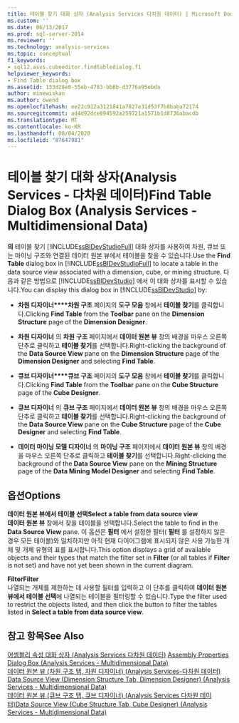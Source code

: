```yaml
---
title: 테이블 찾기 대화 상자 (Analysis Services 다차원 데이터) | Microsoft Docs
ms.custom: ''
ms.date: 06/13/2017
ms.prod: sql-server-2014
ms.reviewer: ''
ms.technology: analysis-services
ms.topic: conceptual
f1_keywords:
- sql12.asvs.cubeeditor.findtabledialog.f1
helpviewer_keywords:
- Find Table dialog box
ms.assetid: 133d28e8-55eb-4783-bb8b-d3776a95ebda
author: minewiskan
ms.author: owend
ms.openlocfilehash: ee22c912a3121841a7827e31d53f7b8baba72174
ms.sourcegitcommit: ad4d92dce894592a259721a1571b1d8736abacdb
ms.translationtype: MT
ms.contentlocale: ko-KR
ms.lasthandoff: 08/04/2020
ms.locfileid: "87647981"
---
```

# <a name="find-table-dialog-box-analysis-services---multidimensional-data"></a><span data-ttu-id="86d66-102">테이블 찾기 대화 상자(Analysis Services - 다차원 데이터)</span><span class="sxs-lookup"><span data-stu-id="86d66-102">Find Table Dialog Box (Analysis Services - Multidimensional Data)</span></span>
  <span data-ttu-id="86d66-103">**의** 테이블 찾기 [!INCLUDE[ssBIDevStudioFull](../includes/ssbidevstudiofull-md.md)] 대화 상자를 사용하여 차원, 큐브 또는 마이닝 구조와 연결된 데이터 원본 뷰에서 테이블을 찾을 수 있습니다.</span><span class="sxs-lookup"><span data-stu-id="86d66-103">Use the **Find Table** dialog box in [!INCLUDE[ssBIDevStudioFull](../includes/ssbidevstudiofull-md.md)] to locate a table in the data source view associated with a dimension, cube, or mining structure.</span></span> <span data-ttu-id="86d66-104">다음과 같은 방법으로 [!INCLUDE[ssBIDevStudio](../includes/ssbidevstudio-md.md)] 에서 이 대화 상자를 표시할 수 있습니다.</span><span class="sxs-lookup"><span data-stu-id="86d66-104">You can display this dialog box in [!INCLUDE[ssBIDevStudio](../includes/ssbidevstudio-md.md)] by:</span></span>  
  
-   <span data-ttu-id="86d66-105">**차원 디자이너\*\*\*\*차원 구조** 페이지의 **도구 모음** 창에서 **테이블 찾기**를 클릭합니다.</span><span class="sxs-lookup"><span data-stu-id="86d66-105">Clicking **Find Table** from the **Toolbar** pane on the **Dimension Structure** page of the **Dimension Designer**.</span></span>  
  
-   <span data-ttu-id="86d66-106">**차원 디자이너** 의 **차원 구조** 페이지에서 **데이터 원본 뷰** 창의 배경을 마우스 오른쪽 단추로 클릭하고 **테이블 찾기**를 선택합니다.</span><span class="sxs-lookup"><span data-stu-id="86d66-106">Right-clicking the background of the **Data Source View** pane on the **Dimension Structure** page of the **Dimension Designer** and selecting **Find Table**.</span></span>  
  
-   <span data-ttu-id="86d66-107">**큐브 디자이너\*\*\*\*큐브 구조** 페이지의 **도구 모음** 창에서 **테이블 찾기**를 클릭합니다.</span><span class="sxs-lookup"><span data-stu-id="86d66-107">Clicking **Find Table** from the **Toolbar** pane on the **Cube Structure** page of the **Cube Designer**.</span></span>  
  
-   <span data-ttu-id="86d66-108">**큐브 디자이너** 의 **큐브 구조** 페이지에서 **데이터 원본 뷰** 창의 배경을 마우스 오른쪽 단추로 클릭하고 **테이블 찾기**를 선택합니다.</span><span class="sxs-lookup"><span data-stu-id="86d66-108">Right-clicking the background of the **Data Source View** pane on the **Cube Structure** page of the **Cube Designer** and selecting **Find Table**.</span></span>  
  
-   <span data-ttu-id="86d66-109">**데이터 마이닝 모델 디자이너** 의 **마이닝 구조** 페이지에서 **데이터 원본 뷰** 창의 배경을 마우스 오른쪽 단추로 클릭하고 **테이블 찾기**를 선택합니다.</span><span class="sxs-lookup"><span data-stu-id="86d66-109">Right-clicking the background of the **Data Source View** pane on the **Mining Structure** page of the **Data Mining Model Designer** and selecting **Find Table**.</span></span>  
  
## <a name="options"></a><span data-ttu-id="86d66-110">옵션</span><span class="sxs-lookup"><span data-stu-id="86d66-110">Options</span></span>  
 <span data-ttu-id="86d66-111">**데이터 원본 뷰에서 테이블 선택**</span><span class="sxs-lookup"><span data-stu-id="86d66-111">**Select a table from data source view**</span></span>  
 <span data-ttu-id="86d66-112">**데이터 원본 뷰** 창에서 찾을 테이블을 선택합니다.</span><span class="sxs-lookup"><span data-stu-id="86d66-112">Select the table to find in the **Data Source View** pane.</span></span> <span data-ttu-id="86d66-113">이 옵션은 **필터** 에서 설정한 필터( **필터** 를 설정하지 않은 경우 모든 테이블)와 일치하지만 아직 현재 다이어그램에 표시되지 않은 사용 가능한 개체 및 개체 유형의 표를 표시합니다.</span><span class="sxs-lookup"><span data-stu-id="86d66-113">This option displays a grid of available objects and their types that match the filter set in **Filter** (or all tables if **Filter** is not set) and have not yet been shown in the current diagram.</span></span>  
  
 <span data-ttu-id="86d66-114">**Filter**</span><span class="sxs-lookup"><span data-stu-id="86d66-114">**Filter**</span></span>  
 <span data-ttu-id="86d66-115">나열되는 개체를 제한하는 데 사용할 필터를 입력하고 이 단추를 클릭하여 **데이터 원본 뷰에서 테이블 선택**에 나열되는 테이블을 필터링할 수 있습니다.</span><span class="sxs-lookup"><span data-stu-id="86d66-115">Type the filter used to restrict the objects listed, and then click the button to filter the tables listed in **Select a table from data source view**.</span></span>  
  
## <a name="see-also"></a><span data-ttu-id="86d66-116">참고 항목</span><span class="sxs-lookup"><span data-stu-id="86d66-116">See Also</span></span>  
 <span data-ttu-id="86d66-117">[어셈블리 속성 대화 상자 &#40;Analysis Services 다차원 데이터&#41;](assembly-properties-dialog-box-analysis-services-multidimensional-data.md) </span><span class="sxs-lookup"><span data-stu-id="86d66-117">[Assembly Properties Dialog Box &#40;Analysis Services - Multidimensional Data&#41;](assembly-properties-dialog-box-analysis-services-multidimensional-data.md) </span></span>  
 <span data-ttu-id="86d66-118">[데이터 원본 뷰 &#40;차원 구조 탭, 차원 디자이너&#41; &#40;Analysis Services-다차원 데이터&#41;](datasource-view-dimension-designer-analysis-services-multidimensional-data.md) </span><span class="sxs-lookup"><span data-stu-id="86d66-118">[Data Source View &#40;Dimension Structure Tab, Dimension Designer&#41; &#40;Analysis Services - Multidimensional Data&#41;](datasource-view-dimension-designer-analysis-services-multidimensional-data.md) </span></span>  
 [<span data-ttu-id="86d66-119">데이터 원본 뷰 &#40;큐브 구조 탭, 큐브 디자이너&#41; &#40;Analysis Services 다차원 데이터&#41;</span><span class="sxs-lookup"><span data-stu-id="86d66-119">Data Source View &#40;Cube Structure Tab, Cube Designer&#41; &#40;Analysis Services - Multidimensional Data&#41;</span></span>](data-source-view-cube-designer-analysis-services-multidimensional-data.md)  
  
  

